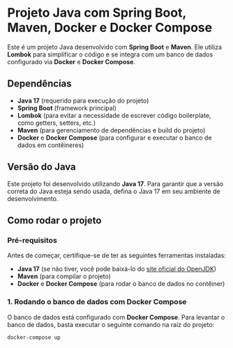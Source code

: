 # Projeto Java com Spring Boot, Maven, Docker e Docker Compose

Este é um projeto Java desenvolvido com **Spring Boot** e **Maven**. Ele utiliza **Lombok** para simplificar o código e se integra com um banco de dados configurado via **Docker** e **Docker Compose**.

## Dependências

- **Java 17** (requerido para execução do projeto)
- **Spring Boot** (framework principal)
- **Lombok** (para evitar a necessidade de escrever código boilerplate, como getters, setters, etc.)
- **Maven** (para gerenciamento de dependências e build do projeto)
- **Docker** e **Docker Compose** (para configurar e executar o banco de dados em contêineres)

## Versão do Java

Este projeto foi desenvolvido utilizando **Java 17**. Para garantir que a versão correta do Java esteja sendo usada, defina o Java 17 em seu ambiente de desenvolvimento.

## Como rodar o projeto

### Pré-requisitos

Antes de começar, certifique-se de ter as seguintes ferramentas instaladas:

- **Java 17** (se não tiver, você pode baixá-lo do [site oficial do OpenJDK](https://adoptopenjdk.net/))
- **Maven** (para compilar o projeto)
- **Docker** e **Docker Compose** (para rodar o banco de dados no contêiner)

### 1. Rodando o banco de dados com Docker Compose

O banco de dados está configurado com **Docker Compose**. Para levantar o banco de dados, basta executar o seguinte comando na raiz do projeto:

```bash
docker-compose up
